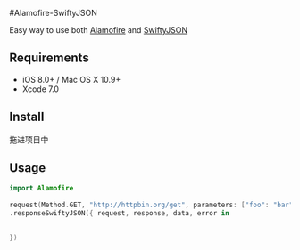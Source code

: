 #Alamofire-SwiftyJSON

Easy way to use both [Alamofire](https://github.com/Alamofire/Alamofire) and [SwiftyJSON](https://github.com/SwiftyJSON/SwiftyJSON)

## Requirements

- iOS 8.0+ / Mac OS X 10.9+
- Xcode 7.0

## Install

拖进项目中

## Usage

```swift
import Alamofire
       
request(Method.GET, "http://httpbin.org/get", parameters: ["foo": "bar"])
.responseSwiftyJSON({ request, response, data, error in

    
})

```
